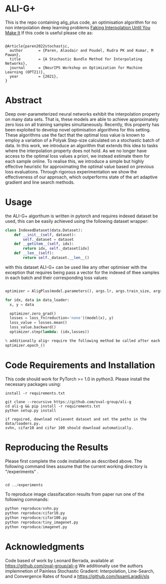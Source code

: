 # ALI-G+
This is the repo containing alig_plus code, an optimisation algorithm for no non interpolation deep learning problems [Faking Interpolation Until You Make It](https://opt-ml.org/papers/2021/paper25.pdf) If this code is useful please cite as:

```

@Article{paren2022stochastic,
  author       = {Paren, Alasdair and Poudel, Rudra PK and Kumar, M Pawan},
  title        = {A Stochastic Bundle Method for Interpolating Networks},
  journal      = {NeurIPS Workshop on Optimization for Machine Learning (OPT21)},
  year         = {2021},
}

```

# Abstract

Deep over-parameterized neural networks exhibit the interpolation property on many data sets. That
is, these models are able to achieve approximately zero loss on all training samples simultaneously.
Recently, this property has been exploited to develop novel optimisation algorithms for this setting.
These algorithms use the fact that the optimal loss value is known to employ a variation of a Polyak
Step-size calculated on a stochastic batch of data. In this work, we introduce an algorithm that
extends this idea to tasks where the interpolation property does not hold. As we no longer have
access to the optimal loss values a priori, we instead estimate them for each sample online. To
realise this, we introduce a simple but highly effective heuristic for approximating the optimal value
based on previous loss evaluations. Through rigorous experimentation we show the effectiveness of
our approach, which outperforms state of the art adaptive gradient and line search methods.




# Usage

the ALI-G+ algorthum is written in pytorch and requires indexed dataset be used, this can be easily achieved using the following dataset wrapper:

```python
class IndexedDataset(data.Dataset):
    def __init__(self, dataset):
        self._dataset = dataset
    def __getitem__(self, idx):
        return idx, self._dataset[idx]
    def __len__(self):
        return self._dataset.__len__()
```

with this dataset ALI-G+ can be used like any other optimiser with the exception that requires being pass a vector for the indexed of thee xamples in each batch and their corresponding loss values:

```python

optimizer = AligPlus(model.parameters(), args.lr, args.train_size, args.epochs momentum=0.9)

for idx, data in data_loader:
  x, y = data

  optimizer.zero_grad()
  losses = loss_fn(reduction='none')(model(x), y)
  loss_value = losses.mean()
  loss_value.backward()
  optimizer.step(lambda: (idx,losses))

% additionally alig+ require the following method be called after each epoch 
optimizer.epoch_()

```

# Code Requirements and Installation

This code should work for PyTorch >= 1.0 in python3. Please install the necessary packages using:

```
install -r requirements.txt

git clone --recursive https://github.com/oval-group/ali-g
cd ali-g && pip install -r requirements.txt
python setup.py install

if required, download relievent dataset and set the paths in the data/loaders.py.
svhn, cifar10 and cifar 100 should download automatically.

```

# Reproducing the Results

Please first complete the code installation as described above. The following command lines assume that the current working directory is "/experiments" . 

```python

cd ../experiments 

```
To reproduce image classifacation results from paper run one of the following commands:

```python
python reproduce/svhn.py
python reproduce/cifar10.py
python reproduce/cifar100.py
python reproduce/tiny_imagenet.py
python reproduce/imagenet.py
```


# Acknowledgments

Code based of work by Leonard Berrada, available at https://github.com/oval-group/ali-g
We additionally use the authors implemnetion of Painless Stochastic Gradient: Interpolation, Line-Search, and Convergence Rates
of found a https://github.com/IssamLaradji/sls
